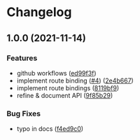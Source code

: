 # Changelog

## 1.0.0 (2021-11-14)


### Features

* github workflows ([ed99f3f](https://www.github.com/Gozala/subroute/commit/ed99f3f812021cf899f5c623ebf31289e62e0266))
* implement route binding ([#4](https://www.github.com/Gozala/subroute/issues/4)) ([2e4b667](https://www.github.com/Gozala/subroute/commit/2e4b667962aac6ee7c7678adcc597fdc34b47ac5))
* implement route bindings ([8119bf9](https://www.github.com/Gozala/subroute/commit/8119bf94b5f43fe2d265587802e5b018f54b2062))
* refine & document API ([9f85b29](https://www.github.com/Gozala/subroute/commit/9f85b29f84e6783b909e80ef6b43175bfd5da2b2))


### Bug Fixes

* typo in docs ([f4ed9c0](https://www.github.com/Gozala/subroute/commit/f4ed9c059e31d93d9ffc259d7a3553319a17ed55))
